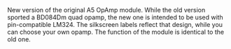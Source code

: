 New version of the original A5 OpAmp module.
While the old version sported a BD084Dm quad opamp, the new one is intended to be used with pin-compatible LM324. The silkscreen labels reflect that design, while you can choose your own opamp.
The function of the module is identical to the old one.
